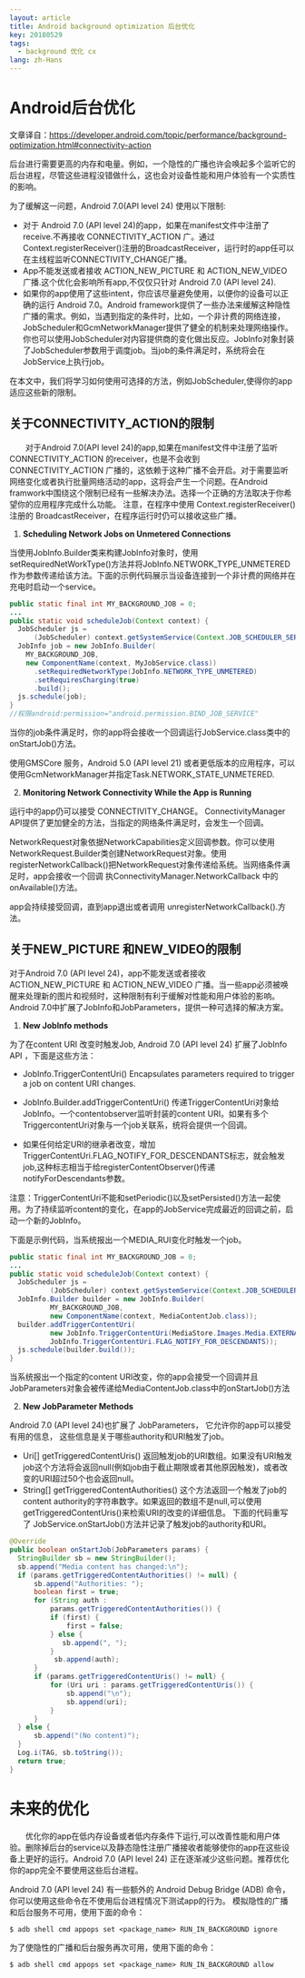 ```yaml
---
layout: article
title: Android background optimization 后台优化
key: 20180529
tags:
  - background 优化 cx
lang: zh-Hans
---
```

# Android后台优化
文章译自：https://developer.android.com/topic/performance/background-optimization.html#connectivity-action

后台进行需要更高的内存和电量。例如，一个隐性的广播也许会唤起多个监听它的后台进程，尽管这些进程没错做什么，这也会对设备性能和用户体验有一个实质性的影响。

为了缓解这一问题，Android 7.0(API level 24) 使用以下限制:

- 对于 Android 7.0 (API level 24)的app，如果在manifest文件中注册了receive.不再接收 CONNECTIVITY_ACTION 广。通过Context.registerReceiver()注册的BroadcastReceiver，运行时的app任可以在主线程监听CONNECTIVITY_CHANGE广播。
- App不能发送或者接收 ACTION_NEW_PICTURE 和 ACTION_NEW_VIDEO 广播.这个优化会影响所有app,不仅仅只针对 Android 7.0 (API level 24).
- 如果你的app使用了这些intent，你应该尽量避免使用，以便你的设备可以正确的运行 Android 7.0。Android framework提供了一些办法来缓解这种隐性广播的需求。例如，当遇到指定的条件时，比如，一个非计费的网络连接，JobScheduler和GcmNetworkManager提供了健全的机制来处理网络操作。你也可以使用JobScheduler对内容提供商的变化做出反应。JobInfo对象封装了JobScheduler参数用于调度job。当job的条件满足时，系统将会在JobService上执行job。

在本文中，我们将学习如何使用可选择的方法，例如JobScheduler,使得你的app适应这些新的限制。

## 关于CONNECTIVITY_ACTION的限制

&emsp;&emsp;对于Android 7.0(API level 24)的app,如果在manifest文件中注册了监听 CONNECTIVITY_ACTION 的receiver，也是不会收到 CONNECTIVITY_ACTION 广播的，这依赖于这种广播不会开启。对于需要监听网络变化或者执行批量网络活动的app，这将会产生一个问题。在Android framwork中围绕这个限制已经有一些解决办法。选择一个正确的方法取决于你希望你的应用程序完成什么功能。 
注意，在程序中使用 Context.registerReceiver()注册的 BroadcastReceiver，在程序运行时仍可以接收这些广播。

1. **Scheduling Network Jobs on Unmetered Connections**

当使用JobInfo.Builder类来构建JobInfo对象时，使用setRequiredNetWorkType()方法并将JobInfo.NETWORK_TYPE_UNMETERED 作为参数传递给该方法。下面的示例代码展示当设备连接到一个非计费的网络并在充电时启动一个service。
```java
public static final int MY_BACKGROUND_JOB = 0;
...
public static void scheduleJob(Context context) {
  JobScheduler js =
      (JobScheduler) context.getSystemService(Context.JOB_SCHEDULER_SERVICE);
  JobInfo job = new JobInfo.Builder(
    MY_BACKGROUND_JOB,
    new ComponentName(context, MyJobService.class))
      .setRequiredNetworkType(JobInfo.NETWORK_TYPE_UNMETERED)
      .setRequiresCharging(true)
      .build();
  js.schedule(job);
}
//权限android:permission="android.permission.BIND_JOB_SERVICE"  
```
当你的job条件满足时，你的app将会接收一个回调运行JobService.class类中的onStartJob()方法。

使用GMSCore 服务，Android 5.0 (API level 21) 或者更低版本的应用程序，可以使用GcmNetworkManager并指定Task.NETWORK_STATE_UNMETERED.

2. **Monitoring Network Connectivity While the App is Running**

运行中的app仍可以接受 CONNECTIVITY_CHANGE。 ConnectivityManager API提供了更加健全的方法，当指定的网络条件满足时，会发生一个回调。

NetworkRequest对象依据NetworkCapabilities定义回调参数。你可以使用NetworkRequest.Builder类创建NetworkRequest对象。使用registerNetworkCallback()把NetworkRequest对象传递给系统。当网络条件满足时，app会接收一个回调 执ConnectivityManager.NetworkCallback 中的onAvailable()方法。

app会持续接受回调，直到app退出或者调用 unregisterNetworkCallback().方法。

## 关于NEW_PICTURE 和NEW_VIDEO的限制

对于Android 7.0 (API level 24)，app不能发送或者接收 ACTION_NEW_PICTURE 和 ACTION_NEW_VIDEO 广播。当一些app必须被唤醒来处理新的图片和视频时，这种限制有利于缓解对性能和用户体验的影响。Android 7.0中扩展了JobInfo和JobParameters，提供一种可选择的解决方案。

1. **New JobInfo methods**

为了在content URI 改变时触发Job, Android 7.0 (API level 24) 扩展了JobInfo API ，下面是这些方法：

- JobInfo.TriggerContentUri() 
Encapsulates parameters required to trigger a job on content URI changes.

- JobInfo.Builder.addTriggerContentUri() 
传递TriggerContentUri对象给JobInfo。一个contentobserver监听封装的content URI。如果有多个TriggercontentUri对象与一个job关联系，统将会提供一个回调。

- 如果任何给定URI的继承者改变，增加 TriggerContentUri.FLAG_NOTIFY_FOR_DESCENDANTS标志，就会触发job,这种标志相当于给registerContentObserver()传递notifyForDescendants参数。

注意：TriggerContentUri不能和setPeriodic()以及setPersisted()方法一起使用。为了持续监听content的变化，在app的JobService完成最近的回调之前，启动一个新的JobInfo。

下面是示例代码，当系统报出一个MEDIA_RUI变化时触发一个job。
```java
public static final int MY_BACKGROUND_JOB = 0;
...
public static void scheduleJob(Context context) {
  JobScheduler js =
          (JobScheduler) context.getSystemService(Context.JOB_SCHEDULER_SERVICE);
  JobInfo.Builder builder = new JobInfo.Builder(
          MY_BACKGROUND_JOB,
          new ComponentName(context, MediaContentJob.class));
  builder.addTriggerContentUri(
          new JobInfo.TriggerContentUri(MediaStore.Images.Media.EXTERNAL_CONTENT_URI,
          JobInfo.TriggerContentUri.FLAG_NOTIFY_FOR_DESCENDANTS));
  js.schedule(builder.build());
}
```
当系统报出一个指定的content URI改变，你的app会接受一个回调并且JobParameters对象会被传递给MediaContentJob.class中的onStartJob()方法

2. **New JobParameter Methods**

Android 7.0 (API level 24)也扩展了 JobParameters， 它允许你的app可以接受有用的信息， 这些信息是关于哪些authority和URI触发了job。

- Uri[] getTriggeredContentUris() 
返回触发job的URI数组。如果没有URI触发job这个方法将会返回null(例如job由于截止期限或者其他原因触发)，或者改变的URI超过50个也会返回null。
- String[] getTriggeredContentAuthorities() 
这个方法返回一个触发了job的content authority的字符串数字。如果返回的数组不是null,可以使用getTriggeredContentUris()来检索URI的改变的详细信息。
下面的代码重写了 JobService.onStartJob()方法并记录了触发job的authority和URI。
```java
@Override
public boolean onStartJob(JobParameters params) {
  StringBuilder sb = new StringBuilder();
  sb.append("Media content has changed:\n");
  if (params.getTriggeredContentAuthorities() != null) {
      sb.append("Authorities: ");
      boolean first = true;
      for (String auth :
          params.getTriggeredContentAuthorities()) {
          if (first) {
              first = false;
          } else {
             sb.append(", ");
          }
           sb.append(auth);
      }
      if (params.getTriggeredContentUris() != null) {
          for (Uri uri : params.getTriggeredContentUris()) {
              sb.append("\n");
              sb.append(uri);
          }
      }
  } else {
      sb.append("(No content)");
  }
  Log.i(TAG, sb.toString());
  return true;
}
```
# 未来的优化

&emsp;&emsp;优化你的app在低内存设备或者低内存条件下运行,可以改善性能和用户体验。删除掉后台的service以及静态隐性注册广播接收者能够使你的app在这些设备上更好的运行。Android 7.0 (API level 24) 正在逐渐减少这些问题。推荐优化你的app完全不要使用这些后台进程。

Android 7.0 (API level 24) 有一些额外的 Android Debug Bridge (ADB) 命令，你可以使用这些命令在不使用后台进程情况下测试app的行为。 
模拟隐性的广播和后台服务不可用，使用下面的命令：

    $ adb shell cmd appops set <package_name> RUN_IN_BACKGROUND ignore

为了使隐性的广播和后台服务再次可用，使用下面的命令：

    $ adb shell cmd appops set <package_name> RUN_IN_BACKGROUND allow
